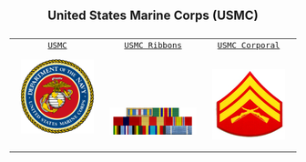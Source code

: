 
<table style="width:100%">
    <caption>
        <h2>
            United States Marine Corps (USMC)
        </h2>
    </caption>
    <tr valign="top">
        <td align="center" width="33%">
            <kbd>
                <a href="https://en.wikipedia.org/wiki/United_States_Marine_Corps">USMC</a>
                <br>
                <br>
                <img src="/Images/Military/USMC.png" align="middle" width="128px" title="USMC" />
                <br>
                <br>
            </kbd>
        </td>
        <td align="center" width="33%">
            <kbd>
                <a href="http://www.americanwarlibrary.com/display/usmc.htm">USMC Ribbons</a>
                <br>
                <br>
                <br>
                <br>
                <br>
                <br>
                <br>
                <img src="/Images/Military/Ribbons.png" align="top" width="256px" title="Ribbons" />
                <br>
                <br>
            </kbd>
        </td>
        <td align="center" width="33%">
            <kbd>
                <a href="https://www.military-ranks.org/marine-corps/corporal">USMC Corporal</a>
                <br>
                <br>
                <br>
                <img src="/Images/Military/Corporal.png" align="top" width="128px" title="Corporal" />
                <br>
                <br>
            </kbd>
        </td>
        </tr>
        </table>
